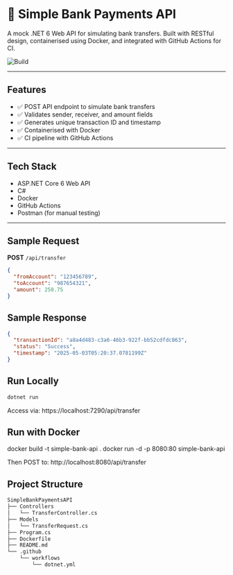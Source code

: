 # 💸 Simple Bank Payments API

A mock .NET 6 Web API for simulating bank transfers. Built with RESTful design, containerised using Docker, and integrated with GitHub Actions for CI.

![Build](https://github.com/Sophie-coffee-addict/simple-bank-api/actions/workflows/dotnet.yml/badge.svg)

---

## Features

- ✅ POST API endpoint to simulate bank transfers
- ✅ Validates sender, receiver, and amount fields
- ✅ Generates unique transaction ID and timestamp
- ✅ Containerised with Docker
- ✅ CI pipeline with GitHub Actions

---

## Tech Stack

- ASP.NET Core 6 Web API
- C#
- Docker
- GitHub Actions
- Postman (for manual testing)

---

## Sample Request

**POST** `/api/transfer`

```json
{
  "fromAccount": "123456789",
  "toAccount": "987654321",
  "amount": 250.75
}
```

## Sample Response

```json
{
  "transactionId": "a8a4d483-c3a6-46b3-922f-bb52cdfdc863",
  "status": "Success",
  "timestamp": "2025-05-03T05:20:37.0781199Z"
}
```

## Run Locally

```bash
dotnet run
```

Access via:
https://localhost:7290/api/transfer

## Run with Docker

docker build -t simple-bank-api .
docker run -d -p 8080:80 simple-bank-api

Then POST to:
http://localhost:8080/api/transfer

## Project Structure

```bash
SimpleBankPaymentsAPI
├── Controllers
│   └── TransferController.cs
├── Models
│   └── TransferRequest.cs
├── Program.cs
├── Dockerfile
├── README.md
└── .github
    └── workflows
        └── dotnet.yml
```
